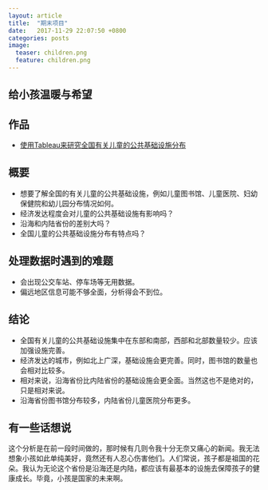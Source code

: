 ```yaml
---
layout: article
title:  "期末项目"
date:   2017-11-29 22:07:50 +0800
categories: posts
image:
  teaser: children.png
  feature: children.png
---
```


## 给小孩温暖与希望

## 作品
- <a href="https://public.tableau.com/shared/6JDP86TX2?:display_count=yes" target="_blank">使用Tableau来研究全国有关儿童的公共基础设施分布</a>

## 概要
- 想要了解全国的有关儿童的公共基础设施，例如儿童图书馆、儿童医院、妇幼保健院和幼儿园分布情况如何。
- 经济发达程度会对儿童的公共基础设施有影响吗？
- 沿海和内陆省份的差别大吗？
- 全国儿童的公共基础设施分布有特点吗？

## 处理数据时遇到的难题
- 会出现公交车站、停车场等无用数据。
- 偏远地区信息可能不够全面，分析得会不到位。

## 结论
- 全国有关儿童的公共基础设施集中在东部和南部，西部和北部数量较少。应该加强设施完善。
- 经济发达的城市，例如北上广深，基础设施会更完善。同时，图书馆的数量也会相对比较多。
- 相对来说，沿海省份比内陆省份的基础设施会更全面。当然这也不是绝对的，只是相对来说。
- 沿海省份图书馆分布较多，内陆省份儿童医院分布更多。

## 有一些话想说
这个分析是在前一段时间做的，那时候有几则令我十分无奈又痛心的新闻。我无法想象小孩如此单纯美好，竟然还有人忍心伤害他们。人们常说，孩子都是祖国的花朵。我认为无论这个省份是沿海还是内陆，都应该有最基本的设施去保障孩子的健康成长。毕竟，小孩是国家的未来啊。